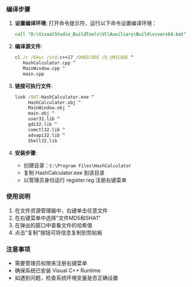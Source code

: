 ### 编译步骤

1. **设置编译环境**:
   打开命令提示符，运行以下命令设置编译环境：
   ```cmd
   call "D:\VisualStudio_BuildTools\VC\Auxiliary\Build\vcvars64.bat"
   ```

2. **编译源文件**:
   ```cmd
   cl /c /EHsc /std:c++17 /DUNICODE /D_UNICODE ^
      HashCalculator.cpp ^
      MainWindow.cpp ^
      main.cpp
   ```

3. **链接可执行文件**:
   ```cmd
   link /OUT:HashCalculator.exe ^
        HashCalculator.obj ^
        MainWindow.obj ^
        main.obj ^
        user32.lib ^
        gdi32.lib ^
        comctl32.lib ^
        advapi32.lib ^
        Shell32.lib
   ```

4. **安装步骤**:
   - 创建目录：`C:\Program Files\HashCalculator`
   - 复制 HashCalculator.exe 到该目录
   - 以管理员身份运行 register.reg 注册右键菜单

### 使用说明
1. 在文件资源管理器中，右键单击任意文件
2. 在右键菜单中选择"文件MD5和SHA1"
3. 在弹出的窗口中查看文件的哈希值
4. 点击"复制"按钮可将信息复制到剪贴板

### 注意事项
- 需要管理员权限来注册右键菜单
- 确保系统已安装 Visual C++ Runtime
- 如遇到问题，检查系统环境变量是否正确设置

